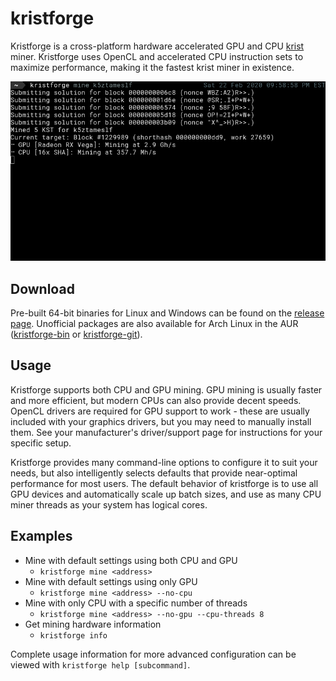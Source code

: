# kristforge

Kristforge is a cross-platform hardware accelerated GPU and CPU [krist](https://krist.ceriat.net) miner. Kristforge uses
OpenCL and accelerated CPU instruction sets to maximize performance, making it the fastest krist miner in existence.

![Screenshot](.github/example.png)

## Download

Pre-built 64-bit binaries for Linux and Windows can be found on the
[release page](https://github.com/tmpim/kristforge/releases). Unofficial packages are also available for Arch Linux in
the AUR ([kristforge-bin](https://aur.archlinux.org/packages/kristforge-bin/) or
[kristforge-git](https://aur.archlinux.org/packages/kristforge-git/)).

## Usage

Kristforge supports both CPU and GPU mining. GPU mining is usually faster and more efficient, but modern CPUs can also
provide decent speeds. OpenCL drivers are required for GPU support to work - these are usually included with your
graphics drivers, but you may need to manually install them. See your manufacturer's driver/support page for
instructions for your specific setup.

Kristforge provides many command-line options to configure it to suit your needs, but also intelligently selects 
defaults that provide near-optimal performance for most users. The default behavior of kristforge is to use all GPU
devices and automatically scale up batch sizes, and use as many CPU miner threads as your system has logical cores.

## Examples 

- Mine with default settings using both CPU and GPU
    - `kristforge mine <address>`
- Mine with default settings using only GPU
    - `kristforge mine <address> --no-cpu`
- Mine with only CPU with a specific number of threads
    - `kristforge mine <address> --no-gpu --cpu-threads 8`
- Get mining hardware information
    - `kristforge info`

Complete usage information for more advanced configuration can be viewed with `kristforge help [subcommand]`.
